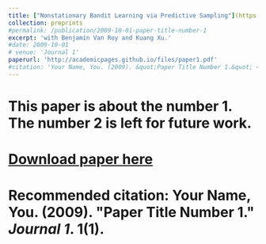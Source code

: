 ```yaml
---
title: ["Nonstationary Bandit Learning via Predictive Sampling"](https://arxiv.org/abs/2205.01970)
collection: preprints
#permalink: /publication/2009-10-01-paper-title-number-1
excerpt: 'with Benjamin Van Roy and Kuang Xu.'
#date: 2009-10-01
# venue: 'Journal 1'
paperurl: 'http://academicpages.github.io/files/paper1.pdf'
#citation: 'Your Name, You. (2009). &quot;Paper Title Number 1.&quot; <i>Journal 1</i>. 1(1).'
---
```

# This paper is about the number 1. The number 2 is left for future work.

# [Download paper here](http://academicpages.github.io/files/paper1.pdf)

# Recommended citation: Your Name, You. (2009). "Paper Title Number 1." <i>Journal 1</i>. 1(1).
